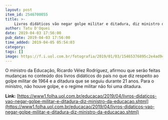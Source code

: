 ```yaml
---
layout: post
item_id: 2546700055
title: >-
    Livros didáticos vão negar golpe militar e ditadura, diz ministro da Educação
author: Tatu D'Oquei
date: 2019-04-03 17:56:00
pub_date: 2019-04-03 17:56:00
time_added: 2019-04-05 05:54:03
category: 
tags: []
image: https://f.i.uol.com.br/fotografia/2019/01/03/15465376895c2e4ad9ceb4b_1546537689_3x2_rt.jpg
---
```


O ministro da Educação, Ricardo Vélez Rodríguez, afirmou que serão feitas mudanças no conteúdo dos livros didáticos do país no que diz respeito ao golpe militar de 1964 e a ditadura que se seguiu durante 21 anos. Para o ministro, não houve golpe, e o regime militar não foi uma ditadura.

**Link:** [https://www1.folha.uol.com.br/educacao/2019/04/livros-didaticos-vao-negar-golpe-militar-e-ditadura-diz-ministro-da-educacao.shtml](https://www1.folha.uol.com.br/educacao/2019/04/livros-didaticos-vao-negar-golpe-militar-e-ditadura-diz-ministro-da-educacao.shtml)

